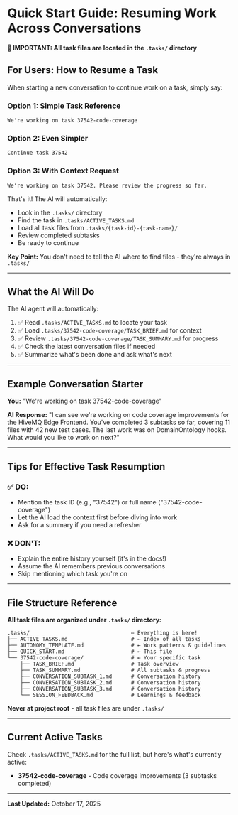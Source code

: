 # Quick Start Guide: Resuming Work Across Conversations

**📍 IMPORTANT: All task files are located in the `.tasks/` directory**

## For Users: How to Resume a Task

When starting a new conversation to continue work on a task, simply say:

### Option 1: Simple Task Reference
```
We're working on task 37542-code-coverage
```

### Option 2: Even Simpler
```
Continue task 37542
```

### Option 3: With Context Request
```
We're working on task 37542. Please review the progress so far.
```

That's it! The AI will automatically:
- Look in the `.tasks/` directory
- Find the task in `.tasks/ACTIVE_TASKS.md`
- Load all task files from `.tasks/{task-id}-{task-name}/`
- Review completed subtasks
- Be ready to continue

**Key Point:** You don't need to tell the AI where to find files - they're always in `.tasks/`

---

## What the AI Will Do

The AI agent will automatically:

1. ✅ Read `.tasks/ACTIVE_TASKS.md` to locate your task
2. ✅ Load `.tasks/37542-code-coverage/TASK_BRIEF.md` for context
3. ✅ Review `.tasks/37542-code-coverage/TASK_SUMMARY.md` for progress
4. ✅ Check the latest conversation files if needed
5. ✅ Summarize what's been done and ask what's next

---

## Example Conversation Starter

**You:** "We're working on task 37542-code-coverage"

**AI Response:** "I can see we're working on code coverage improvements for the HiveMQ Edge Frontend. You've completed 3 subtasks so far, covering 11 files with 42 new test cases. The last work was on DomainOntology hooks. What would you like to work on next?"

---

## Tips for Effective Task Resumption

### ✅ DO:
- Mention the task ID (e.g., "37542") or full name ("37542-code-coverage")
- Let the AI load the context first before diving into work
- Ask for a summary if you need a refresher

### ❌ DON'T:
- Explain the entire history yourself (it's in the docs!)
- Assume the AI remembers previous conversations
- Skip mentioning which task you're on

---

## File Structure Reference

**All task files are organized under `.tasks/` directory:**

```
.tasks/                                ← Everything is here!
├── ACTIVE_TASKS.md                    # ← Index of all tasks
├── AUTONOMY_TEMPLATE.md               # ← Work patterns & guidelines
├── QUICK_START.md                     # ← This file
└── 37542-code-coverage/               # ← Your specific task
    ├── TASK_BRIEF.md                  # Task overview
    ├── TASK_SUMMARY.md                # All subtasks & progress
    ├── CONVERSATION_SUBTASK_1.md      # Conversation history
    ├── CONVERSATION_SUBTASK_2.md      # Conversation history
    ├── CONVERSATION_SUBTASK_3.md      # Conversation history
    └── SESSION_FEEDBACK.md            # Learnings & feedback
```

**Never at project root** - all task files are under `.tasks/`

---

## Current Active Tasks

Check `.tasks/ACTIVE_TASKS.md` for the full list, but here's what's currently active:

- **37542-code-coverage** - Code coverage improvements (3 subtasks completed)

---

**Last Updated:** October 17, 2025
